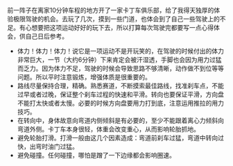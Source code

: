 前一阵子在离家10分钟车程的地方开了一家卡丁车俱乐部，给了我得天独厚的体验极限驾驶的机会。去玩了几次，摸到一些门道，也体会到了自己一些驾驶上的不足。有心想要把这项运动好好的玩下去，所以打算每次驾驶完都要写一点心得体会，供自己日后参考。

* 体力！体力！体力！说它是一项运动不是开玩笑的，在驾驶的时候付出的体力非常巨大，一节（大约6分钟）下来肯定会被汗湿透，手脚也会因为用力过猛而乏力。因为体力不足，驾驶的时候会导致思路不够清晰，动作做不到位等等问题。所以平时注意锻炼，增强体质是很重要的。
* 路线尽量保持合理，精确。熟悉赛道，不断摸索最佳路线，找准刹车点，不能过早或者过晚，保证整个刹车过程的快速和平滑。转向也要保证平滑，方向盘不能打太快或者太慢。必要的时候方向盘要用力打到底，注意运用推拉的用力技巧。
* 在转向中，身体故意向弯道内侧倾斜是有必要的，至少不能跟着离心力倾斜向弯道外侧。卡丁车本身很轻，体重会改变重心，从而影响轮胎抓地。
* 避免轮胎打滑。打滑一般由这几个因素造成：弯道前刹车过猛，弯道中转向过快，出弯时油门过猛。
* 避免碰撞。任何碰撞，哪怕是蹭了一下边缘都会影响圈速。
